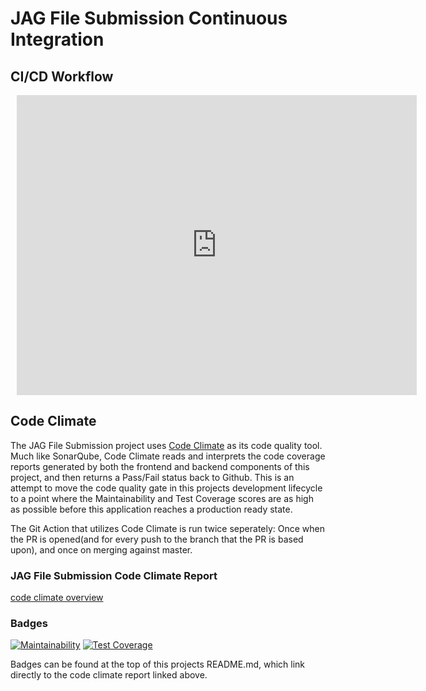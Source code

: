 # JAG File Submission Continuous Integration

## CI/CD Workflow

<div style="width: 640px; height: 480px; margin: 10px; position: relative;"><iframe allowfullscreen frameborder="0" style="width:640px; height:480px" src="https://app.lucidchart.com/documents/embeddedchart/db76c7c6-ae9c-45f3-921f-61a955b46e1b" id="7O0ltogVmR6J"></iframe></div>

## Code Climate

The JAG File Submission project uses [Code Climate](https://codeclimate.com) as its code quality tool. Much like SonarQube, Code Climate reads and interprets the code coverage reports generated by both the frontend and backend components of this project, and then returns a Pass/Fail status back to Github. This is an attempt to move the code quality gate in this projects development lifecycle to a point where the Maintainability and Test Coverage scores are as high as possible before this application reaches a production ready state.

The Git Action that utilizes Code Climate is run twice seperately: Once when the PR is opened(and for every push to the branch that the PR is based upon), and once on merging against master.

### JAG File Submission Code Climate Report

[code climate overview](https://codeclimate.com/github/bcgov/jag-file-submission)

### Badges

[![Maintainability](https://api.codeclimate.com/v1/badges/4078a74ee2bb4d400fd9/maintainability)](https://codeclimate.com/github/bcgov/jag-file-submission/maintainability) [![Test Coverage](https://api.codeclimate.com/v1/badges/4078a74ee2bb4d400fd9/test_coverage)](https://codeclimate.com/github/bcgov/jag-file-submission/test_coverage)

Badges can be found at the top of this projects README.md, which link directly to the code climate report linked above.
